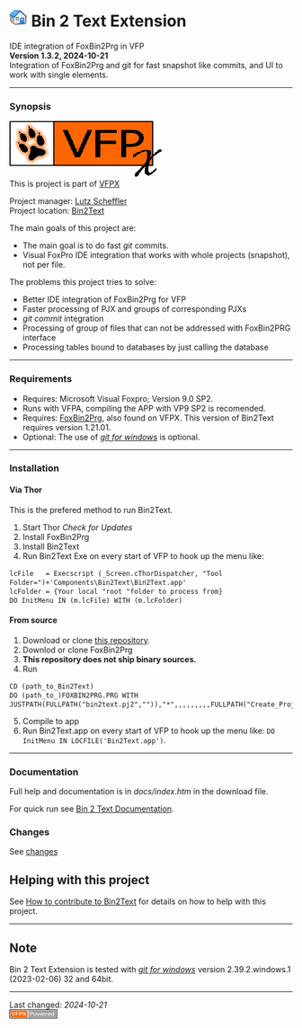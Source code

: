 # ![Home](./docs/images/home.png "Home") Bin 2 Text Extension
IDE integration of FoxBin2Prg in VFP   
**Version <!--VERNO-->1.3.2<!--/VerNo-->, <!--CVERSIONDATE-->2024-10-21<!--/CVERSIONDATE-->**   
Integration of FoxBin2Prg and git for fast snapshot like commits, and UI to work with single elements.

---
### Synopsis
![VFPX Banner](./docs/images/vfpxbanner.gif "VFPX Banner")   
This is project is part of [VFPX](https://vfpx.github.io/) 

Project manager: [Lutz Scheffler](https://github.com/lscheffler)   
Project location: [Bin2Text](https://github.com/lscheffler/bin2text)   

The main goals of this project are:
- The main goal is to do fast *git* commits.
- Visual FoxPro IDE integration that works with whole projects (snapshot), not per file.

The problems this project tries to solve:
- Better IDE integration of FoxBin2Prg for VFP
- Faster processing of PJX and groups of corresponding PJXs
- *git commit* integration
- Processing of group of files that can not be addressed with FoxBin2PRG interface
- Processing tables bound to databases by just calling the database

---
### Requirements
- Requires: Microsoft Visual Foxpro; Version 9.0 SP2.
- Runs with VFPA, compiling the APP with VP9 SP2 is recomended.
- Requires: [FoxBin2Prg](https://github.com/fdbozzo/foxbin2prg), also found on VFPX. This version of Bin2Text requires version 1.21.01.
- Optional: The use of *[git for windows](https://git-scm.com/download/win)* is optional.

---
### Installation
#### Via Thor
This is the prefered method to run Bin2Text.
1. Start Thor *Check for Updates*
1. Install FoxBin2Prg
1. Install Bin2Text
2. Run Bin2Text Exe on every start of VFP to hook up the menu like:
```
lcFile   = Execscript (_Screen.cThorDispatcher, "Tool Folder=")+'Components\Bin2Text\Bin2Text.app'
lcFolder = {Your local "root "folder to process from}
DO InitMenu IN (m.lcFile) WITH (m.lcFolder)
```

#### From source
1. Download or clone [this repository](https://github.com/lscheffler/bin2text).
2. Downlod or clone FoxBin2Prg
3. **This repository does not ship binary sources.**
4. Run 
```
CD (path_to_Bin2Text)
DO (path_to_)FOXBIN2PRG.PRG WITH JUSTPATH(FULLPATH("bin2text.pj2","")),"*",,,,,,,,,FULLPATH("Create_Project.cfg","")
```
5. Compile to app
6. Run Bin2Text.app on every start of VFP to hook up the menu like: `DO InitMenu IN LOCFILE('Bin2Text.app')`.

---
### Documentation
Full help and documentation is in *docs/index.htm* in the download file.

For quick run see [Bin 2 Text Documentation](https://github.com/lscheffler/bin2text/blob/master/docs/documentation.md).

### Changes
See [changes](https://github.com/lscheffler/bin2text/blob/master/docs/ChangeLog.md)

## Helping with this project
See [How to contribute to Bin2Text](https://github.com/lscheffler/bin2text/blob/master/.github/CONTRIBUTING.md) for details on how to help with this project.

---
## Note
Bin 2 Text Extension is tested with *[git for windows](https://git-scm.com/download/win)* version 2.39.2.windows.1 (2023-02-06) 32 and 64bit.

----
Last changed: *<!--CVERSIONDATE-->2024-10-21<!--/CVERSIONDATE-->*   
![powered by VFPX](./docs/images/vfpxpoweredby_alternative.gif "powered by VFPX")
